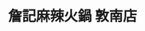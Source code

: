 ---
title: "詹記麻辣火鍋 敦南店"
description: "詹記麻辣火鍋 敦南店"
layout: shop
keywords:
  - 美食競賽
  - 台灣美食
  - 美食精選
datePublished: "2025-06-30"
dateModified: "2025-07-07"
city: "台北市"
district: "大安區"
address: "台北市大安區和平東路三段60號"
phone: "0223777799"
geo: "25.024359473430987, 121.54908750490029"
google_map: "https://maps.app.goo.gl/bZzYwAbBsEhb7EvV9"
footinder: "https://footinder.com.tw/%E5%8F%B0%E5%8C%97%E5%B8%82%E5%A4%A7%E5%AE%89%E5%8D%80/36261/"
official: "https://www.facebook.com/ChanChiHotPots/"
award:
  - name: "500盤"
    year: "2024"
    entries:
      - dishes:
          - "鍋底鴨血"

---